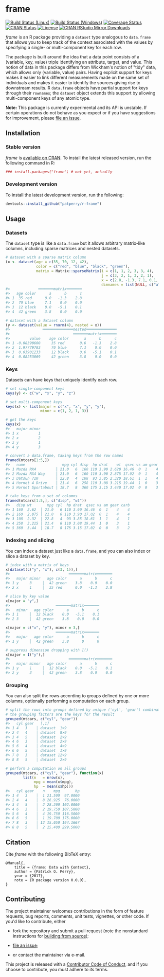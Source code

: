 <!-- README.md is generated from README.Rmd. Please edit that file -->



frame
=====

[![Build Status (Linux)][travis-badge]][travis]
[![Build Status (Windows)][appveyor-badge]][appveyor]
[![Coverage Status][codecov-badge]][codecov]
[![CRAN Status][cran-badge]][cran]
[![License][apache-badge]][apache]
[![CRAN RStudio Mirror Downloads][cranlogs-badge]][cran]


*frame* is an R package providing a `dataset` type analogous to `data.frame`
that allows you to keep track of the context associated with the values by
specifying a single- or multi-component key for each row.


The package is built around the idea that a data point consists of a
(variable, key, value) triple identifying an attribute, target, and value.
This notion of data in this package differs from Wickham's notion of "tidy"
data, which allows only (variable, value) pairs.  Having explicit support for
keys makes it easier to link different measurements made on the same set of
individuals and makes it easier to identify the sources giving rise to
downstream results.  R `data.frame` objects have partial support for keys
through their `rownames`; the `dataset` object extends this support by
allowing multi-component keys of any atomic type.


**Note:** This package is currently experimental and its API is unstable. If
certain operations do not behave as you expect or if you have suggestions for
improvement, please [file an issue][issues].


Installation
------------

### Stable version

*frame* is [available on CRAN][cran]. To install the latest released version,
run the following command in R:

```r
### install.packages("frame") # not yet, actually
```

### Development version

To install the latest development version, run the following:

```r
devtools::install_github("patperry/r-frame")
```


Usage
-----

### Datasets

The `dataset` type is like a `data.frame` but it allows arbitrary matrix-like
columns, including sparse matrices and nested datasets.


```r
# dataset with a sparse matrix column
(x <- dataset(age = c(35, 70, 12, 42),
              color = c("red", "blue", "black", "green"),
              matrix = Matrix::sparseMatrix(i = c(1, 1, 2, 3, 3, 4),
                                            j = c(3, 2, 1, 3, 2, 1),
                                            x = c(2.8, -1.3, 7.1, 0.1, -5.1, 3.8),
                                            dimnames = list(NULL, c("a", "b", "c")))))
#>             ═══════matrix═══════
#>   age color      a      b      c
#> 1  35 red      0.0   -1.3    2.8
#> 2  70 blue     7.1    0.0    0.0
#> 3  12 black    0.0   -5.1    0.1
#> 4  42 green    3.8    0.0    0.0

# dataset with a dataset column
(y <- dataset(value = rnorm(4), nested = x))
#>               ══════════════nested══════════════
#>                             ═══════matrix═══════
#>         value    age color       a      b      c
#> 1 -0.08390600     35 red       0.0   -1.3    2.8
#> 2  1.97779783     70 blue      7.1    0.0    0.0
#> 3  0.03981233     12 black     0.0   -5.1    0.1
#> 4  0.08253069     42 green     3.8    0.0    0.0
```

### Keys

Datasets can have keys that uniquely identify each row.


```r
# set single-component keys
keys(y) <- c("w", "x", "y", "z")

# set multi-component keys
keys(x) <- list(major = c("x", "x", "y", "y"),
                minor = c(1, 2, 1, 3))

# get the keys
keys(x)
#>   major minor
#> 1 x         1
#> 2 x         2
#> 3 y         1
#> 4 y         3

# convert a data.frame, taking keys from the row names
framed(mtcars[1:5,])
#>   name                 mpg cyl disp  hp drat    wt  qsec vs am gear carb
#> 1 Mazda RX4         │ 21.0   6  160 110 3.90 2.620 16.46  0  1    4    4
#> 2 Mazda RX4 Wag     │ 21.0   6  160 110 3.90 2.875 17.02  0  1    4    4
#> 3 Datsun 710        │ 22.8   4  108  93 3.85 2.320 18.61  1  1    4    1
#> 4 Hornet 4 Drive    │ 21.4   6  258 110 3.08 3.215 19.44  1  0    3    1
#> 5 Hornet Sportabout │ 18.7   8  360 175 3.15 3.440 17.02  0  0    3    2

# take keys from a set of columns
framed(mtcars[1:5,], c("disp", "wt"))
#>   disp wt       mpg cyl  hp drat  qsec vs am gear carb
#> 1 160  2.62  │ 21.0   6 110 3.90 16.46  0  1    4    4
#> 2 160  2.875 │ 21.0   6 110 3.90 17.02  0  1    4    4
#> 3 108  2.32  │ 22.8   4  93 3.85 18.61  1  1    4    1
#> 4 258  3.215 │ 21.4   6 110 3.08 19.44  1  0    3    1
#> 5 360  3.44  │ 18.7   8 175 3.15 17.02  0  0    3    2
```

### Indexing and slicing

You can index a dataset just like a `data.frame`, and you can also index or
slice a dataset by key.


```r
# index with a matrix of keys
x[dataset(c("y", "x"), c(3, 1)),]
#>                           ═══════matrix═══════
#>   major minor   age color      a      b      c
#> 1 y     3     │  42 green    3.8    0.0    0.0
#> 2 x     1     │  35 red      0.0   -1.3    2.8

# slice by key value
x[major = "y",]
#>                     ═══════matrix═══════
#>   minor   age color      a      b      c
#> 1 1     │  12 black    0.0   -5.1    0.1
#> 2 3     │  42 green    3.8    0.0    0.0

x[major = c("x", "y"), minor = 3,]
#>                     ═══════matrix═══════
#>   major   age color      a      b      c
#> 1 y     │  42 green    3.8      0      0

# suppress dimension dropping with I()
x[major = I("y"),]
#>                           ═══════matrix═══════
#>   major minor   age color      a      b      c
#> 1 y     1     │  12 black    0.0   -5.1    0.1
#> 2 y     3     │  42 green    3.8    0.0    0.0
```

### Grouping

You can also split the rows according to groups defined by one or more columns,
optionally performing a computation on each group.


```r
# split the rows into groups defined by unique ('cyl', 'gear') combinations;
# the grouping factors are the keys for the result
grouped(mtcars, c("cyl", "gear"))
#>   cyl gear   [,1]        
#> 1 4   3    │ dataset  1×9
#> 2 4   4    │ dataset  8×9
#> 3 4   5    │ dataset  2×9
#> 4 6   3    │ dataset  2×9
#> 5 6   4    │ dataset  4×9
#> 6 6   5    │ dataset  1×9
#> 7 8   3    │ dataset 12×9
#> 8 8   5    │ dataset  2×9

# perform a computation on all groups
grouped(mtcars, c("cyl", "gear"), function(x)
        list(n   = nrow(x),
             mpg = mean(x$mpg),
             hp  = mean(x$hp)))
#>   cyl gear    n    mpg       hp
#> 1 4   3    │  1 21.500  97.0000
#> 2 4   4    │  8 26.925  76.0000
#> 3 4   5    │  2 28.200 102.0000
#> 4 6   3    │  2 19.750 107.5000
#> 5 6   4    │  4 19.750 116.5000
#> 6 6   5    │  1 19.700 175.0000
#> 7 8   3    │ 12 15.050 194.1667
#> 8 8   5    │  2 15.400 299.5000
```


Citation
--------

Cite *frame* with the following BibTeX entry:

    @Manual{,
        title = {frame: Data with Context},
        author = {Patrick O. Perry},
        year = {2017},
        note = {R package version 0.0.0},
    }


Contributing
------------

The project maintainer welcomes contributions in the form of feature requests,
bug reports, comments, unit tests, vignettes, or other code.  If you'd like to
contribute, either

 + fork the repository and submit a pull request (note the nonstandard
   instructions for [building from source][building]);

 + [file an issue][issues];

 + or contact the maintainer via e-mail.

This project is released with a [Contributor Code of Conduct][conduct],
and if you choose to contribute, you must adhere to its terms.


[apache]: https://www.apache.org/licenses/LICENSE-2.0.html "Apache License, Version 2.0"
[apache-badge]: https://img.shields.io/badge/License-Apache%202.0-blue.svg "Apache License, Version 2.0"
[appveyor]: https://ci.appveyor.com/project/patperry/r-frame/branch/master "Continuous Integration (Windows)"
[appveyor-badge]: https://ci.appveyor.com/api/projects/status/github/patperry/r-frame?branch=master&svg=true "Continuous Inegration (Windows)"
[building]: #development-version "Building from Source"
[codecov]: https://codecov.io/github/patperry/r-frame?branch=master "Code Coverage"
[codecov-badge]: https://codecov.io/github/patperry/r-frame/coverage.svg?branch=master "Code Coverage"
[conduct]: https://github.com/patperry/r-frame/blob/master/CONDUCT.md "Contributor Code of Conduct"
[cran]: https://cran.r-project.org/package=frame "CRAN Page"
[cran-badge]: http://www.r-pkg.org/badges/version/frame "CRAN Page"
[cranlogs-badge]: http://cranlogs.r-pkg.org/badges/frame "CRAN Downloads"
[issues]: https://github.com/patperry/r-frame/issues "Issues"
[travis]: https://travis-ci.org/patperry/r-frame "Continuous Integration (Linux)"
[travis-badge]: https://api.travis-ci.org/patperry/r-frame.svg?branch=master "Continuous Integration (Linux)"
